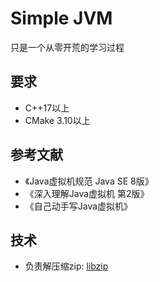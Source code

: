 # Simple JVM

只是一个从零开荒的学习过程

## 要求

* C++17以上
* CMake 3.10以上

## 参考文献

* 《Java虚拟机规范  Java SE 8版》
* 《深入理解Java虚拟机 第2版》
* 《自己动手写Java虚拟机》

## 技术

* 负责解压缩zip: [libzip](https://github.com/nih-at/libzip)

